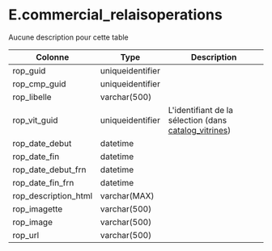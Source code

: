 # E.commercial_relaisoperations

Aucune description pour cette table

Colonne|Type|Description
---|---|---
rop_guid|uniqueidentifier|
rop_cmp_guid|uniqueidentifier|
rop_libelle|varchar(500)|
rop_vit_guid|uniqueidentifier|L'identifiant de la sélection (dans [catalog_vitrines](generated_catalog_vitrines.md)) 
rop_date_debut|datetime|
rop_date_fin|datetime|
rop_date_debut_frn|datetime|
rop_date_fin_frn|datetime|
rop_description_html|varchar(MAX)|
rop_imagette|varchar(500)|
rop_image|varchar(500)|
rop_url|varchar(500)|
